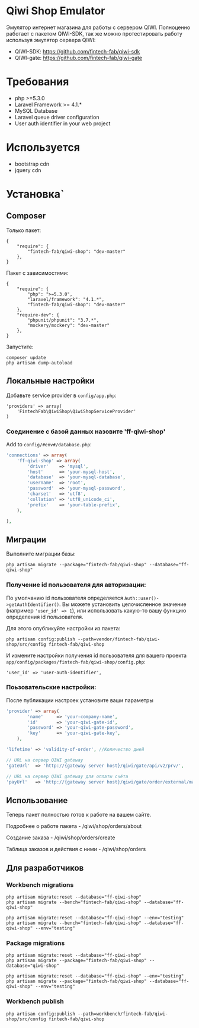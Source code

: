 Qiwi Shop Emulator
=========

Эмулятор интернет магазина для работы с сервером QIWI.
Полноценно работает с пакетом QIWI-SDK, так же можно протестировать работу используя эмулятор сервера QIWI:

- QIWI-SDK: https://github.com/fintech-fab/qiwi-sdk
- QIWI-gate: https://github.com/fintech-fab/qiwi-gate

# Требования

- php >=5.3.0
- Laravel Framework >= 4.1.*
- MySQL Database
- Laravel queue driver configuration
- User auth identifier in your web project

# Используется

- bootstrap cdn
- jquery cdn

# Установка`

## Composer

Только пакет:

    {
        "require": {
            "fintech-fab/qiwi-shop": "dev-master"
        },
    }

Пакет с зависимостями:

    {
        "require": {
	        "php": ">=5.3.0",
	        "laravel/framework": "4.1.*",
            "fintech-fab/qiwi-shop": "dev-master"
        },
	    "require-dev": {
		    "phpunit/phpunit": "3.7.*",
		    "mockery/mockery": "dev-master"
	    },
    }

Запустите:

	composer update
	php artisan dump-autoload

## Локальные настройки

Добавьте service provider в `config/app.php`:

	'providers' => array(
		'FintechFab\QiwiShop\QiwiShopServiceProvider'
	)

### Соединение с базой данных назовите 'ff-qiwi-shop'

Add to `config/#env#/database.php`:

```PHP
'connections' => array(
	'ff-qiwi-shop' => array(
		'driver'    => 'mysql',
		'host'      => 'your-mysql-host',
		'database'  => 'your-mysql-database',
		'username'  => 'root',
		'password'  => 'your-mysql-password',
		'charset'   => 'utf8',
		'collation' => 'utf8_unicode_ci',
		'prefix'    => 'your-table-prefix',
	),

),
```

## Миграции

Выполните миграции базы:

	php artisan migrate --package="fintech-fab/qiwi-shop" --database="ff-qiwi-shop"

### Получение id пользователя для авторизации:

По умолчанию id пользователя определяется `Auth::user()->getAuthIdentifier()`.
Вы можете установить целочисленное значение (например `'user_id' => 1`), или использовать какую-то вашу функцию
определения id пользователя.

Для этого опубликуйте настройки из пакета:

	php artisan config:publish --path=vendor/fintech-fab/qiwi-shop/src/config fintech-fab/qiwi-shop

И измените настройки получения id пользователя для вашего проекта `app/config/packages/fintech-fab/qiwi-shop/config.php`:

	'user_id' => 'user-auth-identifier',

### Поьзовательские настройки:

После публикации настроек установите ваши параметры

```PHP
'provider' => array(
		'name'     => 'your-company-name',
		'id'       => 'your-qiwi-gate-id',
		'password' => 'your-qiwi-gate-password',
		'key'      => 'your-qiwi-gate-key',
	),

'lifetime' => 'validity-of-order', //Количество дней

// URL на сервер QIWI gateway
'gateUrl'  => 'http://{gateway server host}/qiwi/gate/api/v2/prv/',

// URL на сервер QIWI gateway для оплаты счёта
'payUrl'   => 'http://{gateway server host}/qiwi/gate/order/external/main.action',

```

## Использование

Теперь пакет полностью готов к работе на вашем сайте.

Подробнее о работе пакета - /qiwi/shop/orders/about

Создание заказа - /qiwi/shop/orders/create

Таблица заказов и действия с ними - /qiwi/shop/orders


## Для разработчиков

### Workbench migrations

	php artisan migrate:reset --database="ff-qiwi-shop"
	php artisan migrate --bench="fintech-fab/qiwi-shop" --database="ff-qiwi-shop"

	php artisan migrate:reset --database="ff-qiwi-shop" --env="testing"
	php artisan migrate --bench="fintech-fab/qiwi-shop" --database="ff-qiwi-shop" --env="testing"

### Package migrations

	php artisan migrate:reset --database="ff-qiwi-shop"
	php artisan migrate --package="fintech-fab/qiwi-shop" --database="qiwi-shop"

	php artisan migrate:reset --database="ff-qiwi-shop" --env="testing"
	php artisan migrate --package="fintech-fab/qiwi-shop" --database="ff-qiwi-shop" --env="testing"

### Workbench publish

	php artisan config:publish --path=workbench/fintech-fab/qiwi-shop/src/config fintech-fab/qiwi-shop


